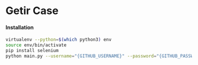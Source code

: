 # Getir Case

#### Installation

```bash
virtualenv --python=$(which python3) env
source env/bin/activate
pip install selenium
python main.py --username="{GITHUB_USERNAME}" --password="{GITHUB_PASSWORD}"
```